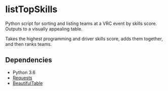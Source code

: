 # listTopSkills

Python script for sorting and listing teams at a VRC event by skills score. Outputs to a visually appealing table. 

Takes the highest programming and driver skills score, adds them together, and then ranks teams. 

## Dependencies
- Python 3.6
- [Requests](https://pypi.org/project/requests/)
- [BeautifulTable](https://pypi.org/project/beautifultable/)

